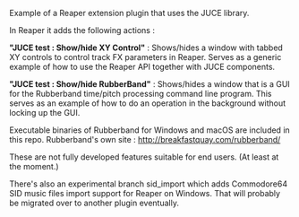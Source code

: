 Example of a Reaper extension plugin that uses the JUCE library.

In Reaper it adds the following actions :

**"JUCE test : Show/hide XY Control"** : Shows/hides a window with tabbed XY controls to control track FX parameters in Reaper. Serves as a generic example of how to use the Reaper API together with JUCE components.

**"JUCE test : Show/hide RubberBand"** : Shows/hides a window that is a GUI for the Rubberband time/pitch processing command line program. This serves as an example of how to do an operation in the background without locking up the GUI.

Executable binaries of Rubberband for Windows and macOS are included in this repo. Rubberband's own site : http://breakfastquay.com/rubberband/

These are not fully developed features suitable for end users. (At least at the moment.)

There's also an experimental branch sid_import which adds Commodore64 SID music files import support for Reaper on Windows. That will probably be migrated over to another plugin eventually.